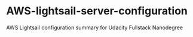 # AWS-lightsail-server-configuration
AWS Lightsail configuration summary for Udacity Fullstack Nanodegree
